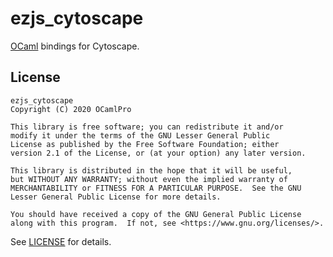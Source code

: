 # ezjs_cytoscape

[OCaml] bindings for Cytoscape.

## License

    ezjs_cytoscape
    Copyright (C) 2020 OCamlPro

    This library is free software; you can redistribute it and/or
    modify it under the terms of the GNU Lesser General Public
    License as published by the Free Software Foundation; either
    version 2.1 of the License, or (at your option) any later version.

    This library is distributed in the hope that it will be useful,
    but WITHOUT ANY WARRANTY; without even the implied warranty of
    MERCHANTABILITY or FITNESS FOR A PARTICULAR PURPOSE.  See the GNU
    Lesser General Public License for more details.

    You should have received a copy of the GNU General Public License
    along with this program.  If not, see <https://www.gnu.org/licenses/>.

See [LICENSE] for details.

[LICENSE]: ./LICENSE.md
[OCaml]: https://ocaml.org/
